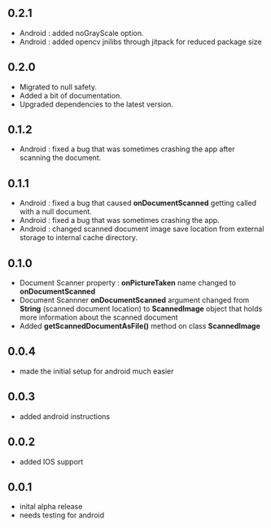 ## 0.2.1
* Android : added noGrayScale option.
* Android : added opencv jnilibs through jitpack for reduced package size

## 0.2.0
* Migrated to null safety.
* Added a bit of documentation.
* Upgraded dependencies to the latest version.

## 0.1.2

* Android : fixed a bug that was sometimes crashing the app after scanning the document.

## 0.1.1

* Android : fixed a bug that caused **onDocumentScanned** getting called with a null document.
* Android : fixed a bug that was sometimes crashing the app.
* Android : changed scanned document image save location from external storage to internal cache directory.

## 0.1.0

* Document Scanner property : **onPictureTaken** name changed to **onDocumentScanned**
* Document Scannner **onDocumentScanned** argument changed from **String** (scanned document location) to **ScannedImage** object that holds more information about the scanned document
* Added **getScannedDocumentAsFile()** method on class  **ScannedImage**  

## 0.0.4

* made the initial setup for android much easier

## 0.0.3

* added android instructions

## 0.0.2

* added IOS support

## 0.0.1

* inital alpha release
* needs testing for android
